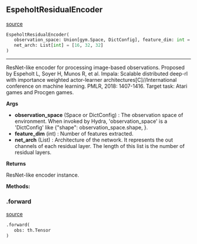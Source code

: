 #


## EspeholtResidualEncoder
[source](https://github.com/RLE-Foundation/Hsuanwu/blob/main/hsuanwu/xploit/encoder/espeholt_residual_encoder.py/#L111)
```python 
EspeholtResidualEncoder(
   observation_space: Union[gym.Space, DictConfig], feature_dim: int = 0,
   net_arch: List[int] = [16, 32, 32]
)
```


---
ResNet-like encoder for processing image-based observations.
Proposed by Espeholt L, Soyer H, Munos R, et al. Impala: Scalable distributed deep-rl with importance
weighted actor-learner architectures[C]//International conference on machine learning. PMLR, 2018: 1407-1416.
Target task: Atari games and Procgen games.


**Args**

* **observation_space** (Space or DictConfig) : The observation space of environment. When invoked by Hydra,
    'observation_space' is a 'DictConfig' like {"shape": observation_space.shape, }.
* **feature_dim** (int) : Number of features extracted.
* **net_arch** (List) : Architecture of the network.
    It represents the out channels of each residual layer.
    The length of this list is the number of residual layers.


**Returns**

ResNet-like encoder instance.


**Methods:**


### .forward
[source](https://github.com/RLE-Foundation/Hsuanwu/blob/main/hsuanwu/xploit/encoder/espeholt_residual_encoder.py/#L157)
```python
.forward(
   obs: th.Tensor
)
```


